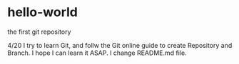 # hello-world
the first git repository

4/20 I try to learn Git, and follw the Git online guide to create Repository and Branch.
I hope I can learn it ASAP.
I change README.md file.
